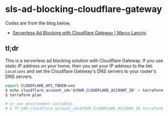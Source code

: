 sls-ad-blocking-cloudflare-gateway
====

Codes are from the blog below,

- [Serverless Ad Blocking with Cloudflare Gateway | Marco Lancini](https://blog.marcolancini.it/2022/blog-serverless-ad-blocking-with-cloudflare-gateway/)

## tl;dr

This is a serverless ad blocking solution with Cloudflare Gateway.
If you use static IP address on your home, then you set your IP address to the `DNS Locations` and set the Cloudflare Gateway's DNS servers to your router's DNS servers.


```bash
export CLOUDFLARE_API_TOKEN=xxx
$ echo cloudflare_account_id="$YOUR_CLOUDFLARE_ACCOUNT_ID" > terraform.tfvars
$ terraform plan

# or use environment variables
# $ TF_VAR_cloudflare_account_id=$YOUR_CLOUDFLARE_ACCOUNT_ID terraform plan
```
